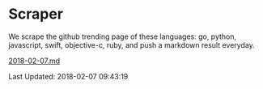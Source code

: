 # Scraper

We scrape the github trending page of these languages: go, python, javascript, swift, objective-c, ruby, and push a markdown result everyday.

[2018-02-07.md](https://github.com/henson/Scraper/blob/master/2018-02-07.md)

Last Updated: 2018-02-07 09:43:19